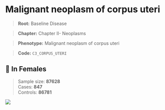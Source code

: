 # Malignant neoplasm of corpus uteri

> **Root:** Baseline Disease  

> **Chapter:** Chapter II- Neoplasms  

> **Phenotype:** Malignant neoplasm of corpus uteri  

> **Code:** `C3_CORPUS_UTERI`

## 👩 In Females  
> Sample size: **87628**  
> Cases: **847**  
> Controls: **86781**
<img src="/Disease/Figures/ALL/Incidence/C3_CORPUS_UTERI.png"/>
<CsvTable src="/Disease/Data/ALL/Incidence/COX_C3_CORPUS_UTERI.csv" label="🔍 View full results" />

